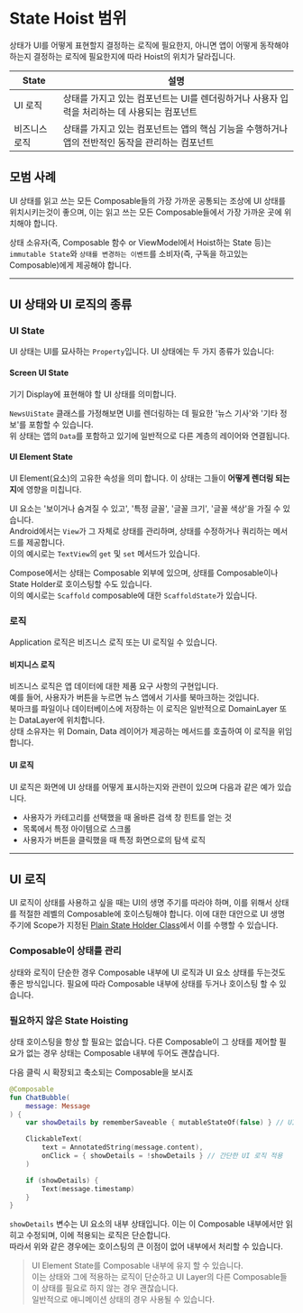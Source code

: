 # State Hoist 범위

상태가 UI를 어떻게 표현할지 결정하는 로직에 필요한지, 아니면 앱이 어떻게 동작해야 하는지 결정하는 로직에 필요한지에 따라 Hoist의 위치가 달라집니다.

| State   | 설명                                                        |
|---------|-----------------------------------------------------------|
| UI 로직   | 상태를 가지고 있는 컴포넌트는 UI를 렌더링하거나 사용자 입력을 처리하는 데 사용되는 컴포넌트   |
| 비즈니스 로직 | 상태를 가지고 있는 컴포넌트는 앱의 핵심 기능을 수행하거나 앱의 전반적인 동작을 관리하는 컴포넌트 |

## 모범 사례

UI 상태를 읽고 쓰는 모든 Composable들의 가장 가까운 공통되는 조상에 UI 상태를 위치시키는것이 좋으며,
이는 읽고 쓰는 모든 Composable들에서 가장 가까운 곳에 위치해야 합니다.

상태 소유자(즉, Composable 함수 or ViewModel에서 Hoist하는 State 등)는
`immutable State`와 `상태를 변경하는 이벤트`를 소비자(즉, 구독을 하고있는 Composable)에게 제공해야 합니다.

---

## UI 상태와 UI 로직의 종류

### UI State

UI 상태는 UI를 묘사하는 `Property`입니다. UI 상태에는 두 가지 종류가 있습니다:

#### Screen UI State

기기 Display에 표현해야 할 UI 상태를 의미합니다.

`NewsUiState` 클래스를 가정해보면 UI를 렌더링하는 데 필요한 '뉴스 기사'와 '기타 정보'를 포함할 수 있습니다.  
위 상태는 앱의 `Data`를 포함하고 있기에 일반적으로 다른 계층의 레이어와 연결됩니다.

#### UI Element State

UI Element(요소)의 고유한 속성을 의미 합니다. 이 상태는 그들이 **어떻게 렌더링 되는지**에 영향을 미칩니다.

UI 요소는 '보이거나 숨겨질 수 있고', '특정 글꼴', '글꼴 크기', '글꼴 색상'을 가질 수 있습니다.   
Android에서는 `View`가 그 자체로 상태를 관리하며, 상태를 수정하거나 쿼리하는 메서드를 제공합니다.  
이의 예시로는 `TextView`의 `get` 및 `set` 메서드가 있습니다.

Compose에서는 상태는 Composable 외부에 있으며, 상태를 Composable이나 State Holder로 호이스팅할 수도 있습니다.   
이의 예시로는 `Scaffold` composable에 대한 `ScaffoldState`가 있습니다.

### 로직

Application 로직은 비즈니스 로직 또는 UI 로직일 수 있습니다.

#### 비지니스 로직

비즈니스 로직은 앱 데이터에 대한 제품 요구 사항의 구현입니다.  
예를 들어, 사용자가 버튼을 누르면 뉴스 앱에서 기사를 북마크하는 것입니다.  
북마크를 파일이나 데이터베이스에 저장하는 이 로직은 일반적으로 DomainLayer 또는 DataLayer에 위치합니다.   
상태 소유자는 위 Domain, Data 레이어가 제공하는 메서드를 호출하여 이 로직을 위임합니다.

#### UI 로직

UI 로직은 화면에 UI 상태를 어떻게 표시하는지와 관련이 있으며 다음과 같은 예가 있습니다.
- 사용자가 카테고리를 선택했을 때 올바른 검색 창 힌트를 얻는 것
- 목록에서 특정 아이템으로 스크롤
- 사용자가 버튼을 클릭했을 때 특정 화면으로의 탐색 로직

---

## UI 로직

UI 로직이 상태를 사용하고 싶을 때는 UI의 생명 주기를 따라야 하며, 이를 위해서 상태를 적절한 레벨의 Composable에 호이스팅해야 합니다.
이에 대한 대안으로 UI 생명 주기에 Scope가 지정된 [Plain State Holder Class](https://developer.android.com/topic/architecture/ui-layer/stateholders#ui-logic)에서 이를 수행할 수 있습니다.

### Composable이 상태를 관리

상태와 로직이 단순한 경우 Composable 내부에 UI 로직과 UI 요소 상태를 두는것도 좋은 방식입니다. 
필요에 따라 Composable 내부에 상태를 두거나 호이스팅 할 수 있습니다.

### 필요하지 않은 State Hoisting 

상태 호이스팅을 항상 할 필요는 없습니다. 
다른 Composable이 그 상태를 제어할 필요가 없는 경우 상태는 Composable 내부에 두어도 괜찮습니다. 

다음 클릭 시 확장되고 축소되는 Composable을 보시죠

```kotlin
@Composable
fun ChatBubble(
    message: Message
) {
    var showDetails by rememberSaveable { mutableStateOf(false) } // UI 요소 확장 상태 정의

    ClickableText(
        text = AnnotatedString(message.content),
        onClick = { showDetails = !showDetails } // 간단한 UI 로직 적용
    )

    if (showDetails) {
        Text(message.timestamp)
    }
}
```

`showDetails` 변수는 UI 요소의 내부 상태입니다. 이는 이 Composable 내부에서만 읽히고 수정되며, 이에 적용되는 로직은 단순합니다.  
따라서 위와 같은 경우에는 호이스팅의 큰 이점이 없어 내부에서 처리할 수 있습니다.

> UI Element State를 Composable 내부에 유지 할 수 있습니다.   
> 이는 상태와 그에 적용하는 로직이 단순하고 UI Layer의 다른 Composable들이 상태를 필요로 하지 않는 경우 괜찮습니다.   
> 일반적으로 애니메이션 상태의 경우 사용될 수 있습니다.
